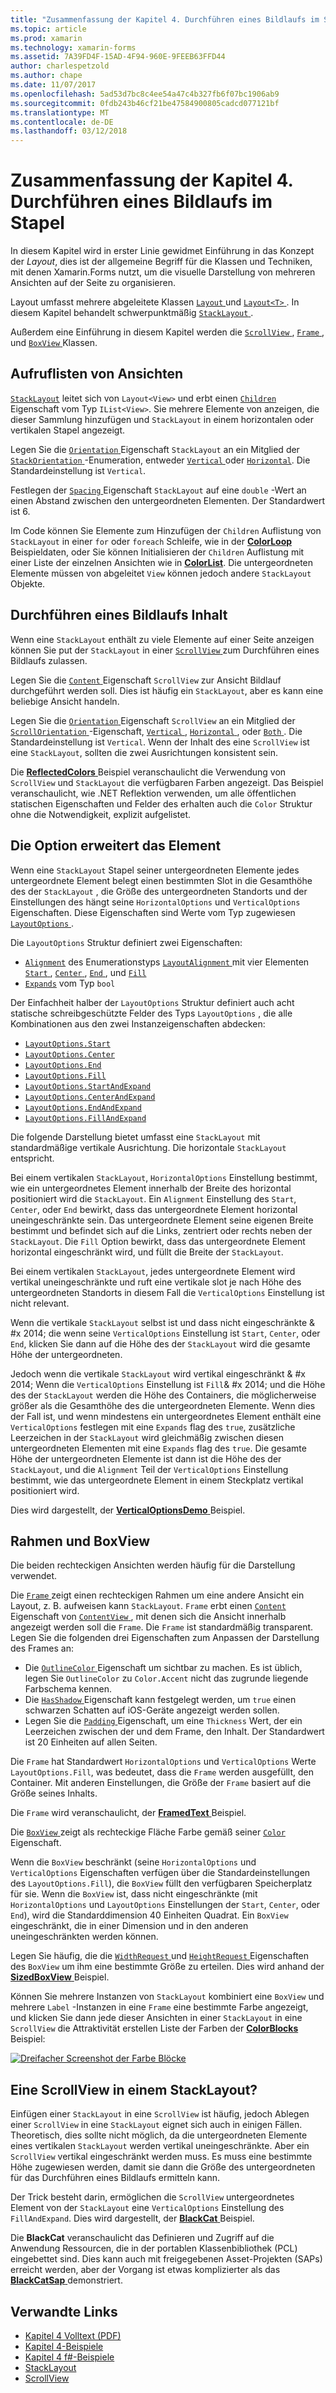 ```yaml
---
title: "Zusammenfassung der Kapitel 4. Durchführen eines Bildlaufs im Stapel"
ms.topic: article
ms.prod: xamarin
ms.technology: xamarin-forms
ms.assetid: 7A39FD4F-15AD-4F94-960E-9FEEB63FFD44
author: charlespetzold
ms.author: chape
ms.date: 11/07/2017
ms.openlocfilehash: 5ad53d7bc8c4ee54a47c4b327fb6f07bc1906ab9
ms.sourcegitcommit: 0fdb243b46cf21be47584900805cadcd077121bf
ms.translationtype: MT
ms.contentlocale: de-DE
ms.lasthandoff: 03/12/2018
---
```

# <a name="summary-of-chapter-4-scrolling-the-stack"></a>Zusammenfassung der Kapitel 4. Durchführen eines Bildlaufs im Stapel

In diesem Kapitel wird in erster Linie gewidmet Einführung in das Konzept der *Layout*, dies ist der allgemeine Begriff für die Klassen und Techniken, mit denen Xamarin.Forms nutzt, um die visuelle Darstellung von mehreren Ansichten auf der Seite zu organisieren.

Layout umfasst mehrere abgeleitete Klassen [ `Layout` ](https://developer.xamarin.com/api/type/Xamarin.Forms.Layout/) und [ `Layout<T>` ](https://developer.xamarin.com/api/type/Xamarin.Forms.Layout%3CT%3E/). In diesem Kapitel behandelt schwerpunktmäßig [ `StackLayout` ](https://developer.xamarin.com/api/type/Xamarin.Forms.StackLayout/).

Außerdem eine Einführung in diesem Kapitel werden die [ `ScrollView` ](https://developer.xamarin.com/api/type/Xamarin.Forms.ScrollView/), [ `Frame` ](https://developer.xamarin.com/api/type/Xamarin.Forms.Frame/), und [ `BoxView` ](https://developer.xamarin.com/api/type/Xamarin.Forms.BoxView/) Klassen.

## <a name="stacks-of-views"></a>Aufruflisten von Ansichten

[`StackLayout`](https://developer.xamarin.com/api/type/Xamarin.Forms.StackLayout/) leitet sich von `Layout<View>` und erbt einen [ `Children` ](https://developer.xamarin.com/api/type/Xamarin.Forms.Layout%3CT%3E/) Eigenschaft vom Typ `IList<View>`. Sie mehrere Elemente von anzeigen, die dieser Sammlung hinzufügen und `StackLayout` in einem horizontalen oder vertikalen Stapel angezeigt.

Legen Sie die [ `Orientation` ](https://developer.xamarin.com/api/property/Xamarin.Forms.StackLayout.Orientation/) Eigenschaft `StackLayout` an ein Mitglied der [ `StackOrientation` ](https://developer.xamarin.com/api/type/Xamarin.Forms.StackOrientation/) -Enumeration, entweder [ `Vertical` ](https://developer.xamarin.com/api/field/Xamarin.Forms.StackOrientation.Vertical/) oder [ `Horizontal`](https://developer.xamarin.com/api/field/Xamarin.Forms.StackOrientation.Horizontal/). Die Standardeinstellung ist `Vertical`.

Festlegen der [ `Spacing` ](https://developer.xamarin.com/api/property/Xamarin.Forms.StackLayout.Spacing/) Eigenschaft `StackLayout` auf eine `double` -Wert an einen Abstand zwischen den untergeordneten Elementen. Der Standardwert ist 6.

Im Code können Sie Elemente zum Hinzufügen der `Children` Auflistung von `StackLayout` in einer `for` oder `foreach` Schleife, wie in der [ **ColorLoop** ](https://github.com/xamarin/xamarin-forms-book-samples/tree/master/Chapter04/ColorLoop) Beispieldaten, oder Sie können Initialisieren der `Children` Auflistung mit einer Liste der einzelnen Ansichten wie in [ **ColorList**](https://github.com/xamarin/xamarin-forms-book-samples/tree/master/Chapter04/ColorList). Die untergeordneten Elemente müssen von abgeleitet `View` können jedoch andere `StackLayout` Objekte.

## <a name="scrolling-content"></a>Durchführen eines Bildlaufs Inhalt

Wenn eine `StackLayout` enthält zu viele Elemente auf einer Seite anzeigen können Sie put der `StackLayout` in einer [ `ScrollView` ](https://developer.xamarin.com/api/type/Xamarin.Forms.ScrollView/) zum Durchführen eines Bildlaufs zulassen.

Legen Sie die [ `Content` ](https://developer.xamarin.com/api/property/Xamarin.Forms.ScrollView.Content/) Eigenschaft `ScrollView` zur Ansicht Bildlauf durchgeführt werden soll. Dies ist häufig ein `StackLayout`, aber es kann eine beliebige Ansicht handeln.

Legen Sie die [ `Orientation` ](https://developer.xamarin.com/api/property/Xamarin.Forms.ScrollView.Orientation/) Eigenschaft `ScrollView` an ein Mitglied der [ `ScrollOrientation` ](https://developer.xamarin.com/api/type/Xamarin.Forms.ScrollOrientation/) -Eigenschaft, [ `Vertical` ](https://developer.xamarin.com/api/field/Xamarin.Forms.ScrollOrientation.Vertical/), [ `Horizontal` ](https://developer.xamarin.com/api/field/Xamarin.Forms.ScrollOrientation.Horizontal/), oder [ `Both` ](https://developer.xamarin.com/api/field/Xamarin.Forms.ScrollOrientation.Both/). Die Standardeinstellung ist `Vertical`. Wenn der Inhalt des eine `ScrollView` ist eine `StackLayout`, sollten die zwei Ausrichtungen konsistent sein.

Die [ **ReflectedColors** ](https://github.com/xamarin/xamarin-forms-book-samples/tree/master/Chapter04/ReflectedColors) Beispiel veranschaulicht die Verwendung von `ScrollView` und `StackLayout` die verfügbaren Farben angezeigt. Das Beispiel veranschaulicht, wie .NET Reflektion verwenden, um alle öffentlichen statischen Eigenschaften und Felder des erhalten auch die `Color` Struktur ohne die Notwendigkeit, explizit aufgelistet.

## <a name="the-expands-option"></a>Die Option erweitert das Element

Wenn eine `StackLayout` Stapel seiner untergeordneten Elemente jedes untergeordnete Element belegt einen bestimmten Slot in die Gesamthöhe des der `StackLayout` , die Größe des untergeordneten Standorts und der Einstellungen des hängt seine `HorizontalOptions` und `VerticalOptions` Eigenschaften. Diese Eigenschaften sind Werte vom Typ zugewiesen [ `LayoutOptions` ](http://developer.xamstage.com/api/type/Xamarin.Forms.LayoutOptions/).

Die `LayoutOptions` Struktur definiert zwei Eigenschaften:

- [`Alignment`](https://developer.xamarin.com/api/property/Xamarin.Forms.LayoutOptions.Alignment/) des Enumerationstyps [ `LayoutAlignment` ](https://developer.xamarin.com/api/type/Xamarin.Forms.LayoutAlignment/) mit vier Elementen [ `Start` ](https://developer.xamarin.com/api/field/Xamarin.Forms.LayoutAlignment.Start/), [ `Center` ](https://developer.xamarin.com/api/field/Xamarin.Forms.LayoutAlignment.Center/), [ `End` ](https://developer.xamarin.com/api/field/Xamarin.Forms.LayoutAlignment.End/), und [`Fill`](https://developer.xamarin.com/api/field/Xamarin.Forms.LayoutAlignment.Fill/)
- [`Expands`](https://developer.xamarin.com/api/property/Xamarin.Forms.LayoutOptions.Expands/) vom Typ `bool`

Der Einfachheit halber der `LayoutOptions` Struktur definiert auch acht statische schreibgeschützte Felder des Typs `LayoutOptions` , die alle Kombinationen aus den zwei Instanzeigenschaften abdecken:

- [`LayoutOptions.Start`](https://developer.xamarin.com/api/field/Xamarin.Forms.LayoutOptions.Start/)
- [`LayoutOptions.Center`](https://developer.xamarin.com/api/field/Xamarin.Forms.LayoutOptions.Center/)
- [`LayoutOptions.End`](https://developer.xamarin.com/api/field/Xamarin.Forms.LayoutOptions.End/)
- [`LayoutOptions.Fill`](https://developer.xamarin.com/api/field/Xamarin.Forms.LayoutOptions.Fill/)
- [`LayoutOptions.StartAndExpand`](https://developer.xamarin.com/api/field/Xamarin.Forms.LayoutOptions.StartAndExpand/)
- [`LayoutOptions.CenterAndExpand`](https://developer.xamarin.com/api/field/Xamarin.Forms.LayoutOptions.CenterAndExpand/)
- [`LayoutOptions.EndAndExpand`](https://developer.xamarin.com/api/field/Xamarin.Forms.LayoutOptions.EndAndExpand/)
- [`LayoutOptions.FillAndExpand`](https://developer.xamarin.com/api/field/Xamarin.Forms.LayoutOptions.FillAndExpand/)

Die folgende Darstellung bietet umfasst eine `StackLayout` mit standardmäßige vertikale Ausrichtung. Die horizontale `StackLayout` entspricht.

Bei einem vertikalen `StackLayout`, `HorizontalOptions` Einstellung bestimmt, wie ein untergeordnetes Element innerhalb der Breite des horizontal positioniert wird die `StackLayout`. Ein `Alignment` Einstellung des `Start`, `Center`, oder `End` bewirkt, dass das untergeordnete Element horizontal uneingeschränkte sein. Das untergeordnete Element seine eigenen Breite bestimmt und befindet sich auf die Links, zentriert oder rechts neben der `StackLayout`. Die `Fill` Option bewirkt, dass das untergeordnete Element horizontal eingeschränkt wird, und füllt die Breite der `StackLayout`.

Bei einem vertikalen `StackLayout`, jedes untergeordnete Element wird vertikal uneingeschränkte und ruft eine vertikale slot je nach Höhe des untergeordneten Standorts in diesem Fall die `VerticalOptions` Einstellung ist nicht relevant.

Wenn die vertikale `StackLayout` selbst ist und dass nicht eingeschränkte & #x 2014; die wenn seine `VerticalOptions` Einstellung ist `Start`, `Center`, oder `End`, klicken Sie dann auf die Höhe des der `StackLayout` wird die gesamte Höhe der untergeordneten.

Jedoch wenn die vertikale `StackLayout` wird vertikal eingeschränkt & #x 2014; Wenn die `VerticalOptions` Einstellung ist `Fill`& #x 2014; und die Höhe des der `StackLayout` werden die Höhe des Containers, die möglicherweise größer als die Gesamthöhe des die untergeordneten Elemente. Wenn dies der Fall ist, und wenn mindestens ein untergeordnetes Element enthält eine `VerticalOptions` festlegen mit eine `Expands` flag des `true`, zusätzliche Leerzeichen in der `StackLayout` wird gleichmäßig zwischen diesen untergeordneten Elementen mit eine `Expands` flag des `true`. Die gesamte Höhe der untergeordneten Elemente ist dann ist die Höhe des der `StackLayout`, und die `Alignment` Teil der `VerticalOptions` Einstellung bestimmt, wie das untergeordnete Element in einem Steckplatz vertikal positioniert wird.

Dies wird dargestellt, der [ **VerticalOptionsDemo** ](https://github.com/xamarin/xamarin-forms-book-samples/tree/master/Chapter04/VerticalOptionsDemo) Beispiel.

## <a name="frame-and-boxview"></a>Rahmen und BoxView

Die beiden rechteckigen Ansichten werden häufig für die Darstellung verwendet.

Die [ `Frame` ](https://developer.xamarin.com/api/type/Xamarin.Forms.Frame/) zeigt einen rechteckigen Rahmen um eine andere Ansicht ein Layout, z. B. aufweisen kann `StackLayout`. `Frame` erbt einen [ `Content` ](https://developer.xamarin.com/api/property/Xamarin.Forms.ContentView.Content/) Eigenschaft von [ `ContentView` ](https://developer.xamarin.com/api/type/Xamarin.Forms.ContentView/) , mit denen sich die Ansicht innerhalb angezeigt werden soll die `Frame`. Die `Frame` ist standardmäßig transparent. Legen Sie die folgenden drei Eigenschaften zum Anpassen der Darstellung des Frames an:

- Die [ `OutlineColor` ](https://developer.xamarin.com/api/property/Xamarin.Forms.Frame.OutlineColor/) Eigenschaft um sichtbar zu machen. Es ist üblich, legen Sie `OutlineColor` zu `Color.Accent` nicht das zugrunde liegende Farbschema kennen.
- Die [ `HasShadow` ](https://developer.xamarin.com/api/property/Xamarin.Forms.Frame.HasShadow/) Eigenschaft kann festgelegt werden, um `true` einen schwarzen Schatten auf iOS-Geräte angezeigt werden sollen.
- Legen Sie die [ `Padding` ](https://developer.xamarin.com/api/property/Xamarin.Forms.Layout.Padding/) Eigenschaft, um eine `Thickness` Wert, der ein Leerzeichen zwischen der und dem Frame, den Inhalt. Der Standardwert ist 20 Einheiten auf allen Seiten.

Die `Frame` hat Standardwert `HorizontalOptions` und `VerticalOptions` Werte `LayoutOptions.Fill`, was bedeutet, dass die `Frame` werden ausgefüllt, den Container. Mit anderen Einstellungen, die Größe der `Frame` basiert auf die Größe seines Inhalts.

Die `Frame` wird veranschaulicht, der [ **FramedText** ](https://github.com/xamarin/xamarin-forms-book-samples/tree/master/Chapter04/FramedText) Beispiel.

Die [ `BoxView` ](https://developer.xamarin.com/api/type/Xamarin.Forms.BoxView/) zeigt als rechteckige Fläche Farbe gemäß seiner [ `Color` ](https://developer.xamarin.com/api/property/Xamarin.Forms.BoxView.Color/) Eigenschaft.

Wenn die `BoxView` beschränkt (seine `HorizontalOptions` und `VerticalOptions` Eigenschaften verfügen über die Standardeinstellungen des `LayoutOptions.Fill`), die `BoxView` füllt den verfügbaren Speicherplatz für sie. Wenn die `BoxView` ist, dass nicht eingeschränkte (mit `HorizontalOptions` und `LayoutOptions` Einstellungen der `Start`, `Center`, oder `End`), wird die Standarddimension 40 Einheiten Quadrat. Ein `BoxView` eingeschränkt, die in einer Dimension und in den anderen uneingeschränkten werden können.

Legen Sie häufig, die die [ `WidthRequest` ](https://developer.xamarin.com/api/property/Xamarin.Forms.VisualElement.WidthRequest/) und [ `HeightRequest` ](https://developer.xamarin.com/api/property/Xamarin.Forms.VisualElement.HeightRequest/) Eigenschaften des `BoxView` um ihm eine bestimmte Größe zu erteilen. Dies wird anhand der [ **SizedBoxView** ](https://github.com/xamarin/xamarin-forms-book-samples/tree/master/Chapter04/SizedBoxView) Beispiel.

Können Sie mehrere Instanzen von `StackLayout` kombiniert eine `BoxView` und mehrere `Label` -Instanzen in eine `Frame` eine bestimmte Farbe angezeigt, und klicken Sie dann jede dieser Ansichten in einer `StackLayout` in eine `ScrollView` die Attraktivität erstellen Liste der Farben der [ **ColorBlocks** ](https://github.com/xamarin/xamarin-forms-book-samples/tree/master/Chapter04/ColorBlocks) Beispiel:

[![Dreifacher Screenshot der Farbe Blöcke](images/ch04fg11-small.png "Liste von Farben")](images/ch04fg11-large.png#lightbox "Liste von Farben")

## <a name="a-scrollview-in-a-stacklayout"></a>Eine ScrollView in einem StackLayout?

Einfügen einer `StackLayout` in eine `ScrollView` ist häufig, jedoch Ablegen einer `ScrollView` in eine `StackLayout` eignet sich auch in einigen Fällen. Theoretisch, dies sollte nicht möglich, da die untergeordneten Elemente eines vertikalen `StackLayout` werden vertikal uneingeschränkte. Aber ein `ScrollView` vertikal eingeschränkt werden muss. Es muss eine bestimmte Höhe zugewiesen werden, damit sie dann die Größe des untergeordneten für das Durchführen eines Bildlaufs ermitteln kann.

Der Trick besteht darin, ermöglichen die `ScrollView` untergeordnetes Element von der `StackLayout` eine `VerticalOptions` Einstellung des `FillAndExpand`. Dies wird dargestellt, der [ **BlackCat** ](https://github.com/xamarin/xamarin-forms-book-samples/tree/master/Chapter04/BlackCat) Beispiel.

Die **BlackCat** veranschaulicht das Definieren und Zugriff auf die Anwendung Ressourcen, die in der portablen Klassenbibliothek (PCL) eingebettet sind. Dies kann auch mit freigegebenen Asset-Projekten (SAPs) erreicht werden, aber der Vorgang ist etwas komplizierter als das [ **BlackCatSap** ](https://github.com/xamarin/xamarin-forms-book-samples/tree/master/Chapter04/BlackCatSap) demonstriert.



## <a name="related-links"></a>Verwandte Links

- [Kapitel 4 Volltext (PDF)](https://download.xamarin.com/developer/xamarin-forms-book/XamarinFormsBook-Ch04-Apr2016.pdf)
- [Kapitel 4-Beispiele](https://github.com/xamarin/xamarin-forms-book-samples/tree/master/Chapter04)
- [Kapitel 4 f#-Beispiele](https://github.com/xamarin/xamarin-forms-book-samples/tree/master/Chapter04/FS)
- [StackLayout](~/xamarin-forms/user-interface/layouts/stack-layout.md)
- [ScrollView](~/xamarin-forms/user-interface/layouts/scroll-view.md)
